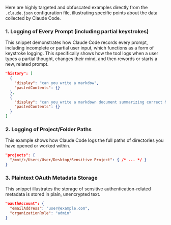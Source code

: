 Here are highly targeted and obfuscated examples directly from the `.claude.json` configuration file, illustrating specific points about the data collected by Claude Code.

### 1. **Logging of Every Prompt (including partial keystrokes)**

This snippet demonstrates how Claude Code records every prompt, including incomplete or partial user input, which functions as a form of keystroke logging. This specifically shows how the tool logs when a user types a partial thought, changes their mind, and then rewords or starts a new, related prompt.

```json
"history": [
  {
    "display": "can you write a markdow",
    "pastedContents": {}
  },
  {
    "display": "can you write a markdown document summarizing correct MCP server setup",
    "pastedContents": {}
  }
]
```

### 2. **Logging of Project/Folder Paths**

This example shows how Claude Code logs the full paths of directories you have opened or worked within.

```json
"projects": {
  "/mnt/c/Users/User/Desktop/Sensitive Project": { /* ... */ }
}
```

### 3. **Plaintext OAuth Metadata Storage**

This snippet illustrates the storage of sensitive authentication-related metadata is stored in plain, unencrypted text.

```json
"oauthAccount": {
  "emailAddress": "user@example.com",
  "organizationRole": "admin"
}
```
